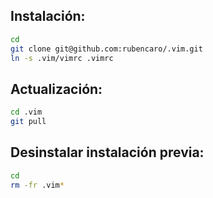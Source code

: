 
## Instalación:

```bash
cd
git clone git@github.com:rubencaro/.vim.git
ln -s .vim/vimrc .vimrc
```

## Actualización:

```bash
cd .vim
git pull
```

## Desinstalar instalación previa:

```bash
cd
rm -fr .vim*
```



